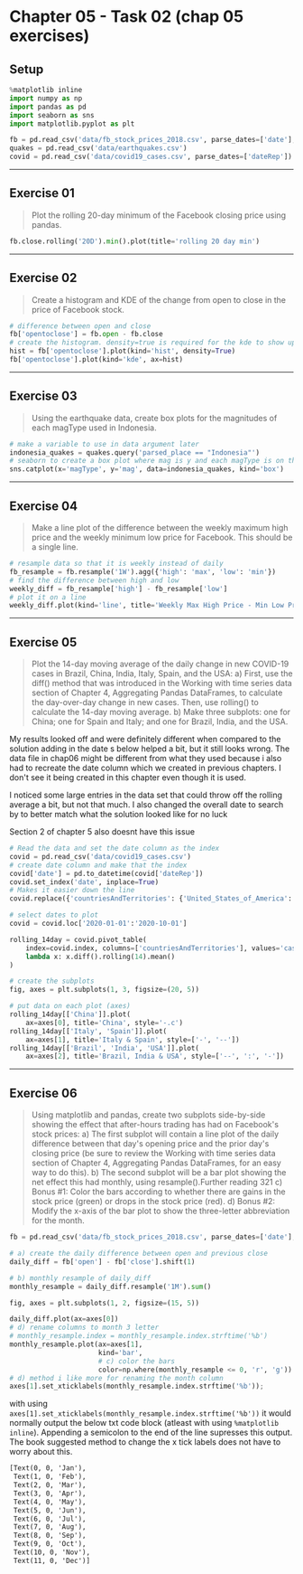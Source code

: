 # Chapter 05 - Task 02 (chap 05 exercises)

## Setup

```python
%matplotlib inline
import numpy as np
import pandas as pd
import seaborn as sns
import matplotlib.pyplot as plt

fb = pd.read_csv('data/fb_stock_prices_2018.csv', parse_dates=['date'], index_col='date')
quakes = pd.read_csv('data/earthquakes.csv')
covid = pd.read_csv('data/covid19_cases.csv', parse_dates=['dateRep'])
```

---

## Exercise 01

> Plot the rolling 20-day minimum of the Facebook closing price using pandas.

```python
fb.close.rolling('20D').min().plot(title='rolling 20 day min')
```

---

## Exercise 02

> Create a histogram and KDE of the change from open to close in the price of Facebook stock.

```python
# difference between open and close
fb['opentoclose'] = fb.open - fb.close
# create the histogram. density=true is required for the kde to show up properly
hist = fb['opentoclose'].plot(kind='hist', density=True)
fb['opentoclose'].plot(kind='kde', ax=hist)
```

---

## Exercise 03

> Using the earthquake data, create box plots for the magnitudes of each magType used in Indonesia.

```python
# make a variable to use in data argument later
indonesia_quakes = quakes.query('parsed_place == "Indonesia"')
# seaborn to create a box plot where mag is y and each magType is on the x axis
sns.catplot(x='magType', y='mag', data=indonesia_quakes, kind='box')
```

---

## Exercise 04

> Make a line plot of the difference between the weekly maximum high price and the weekly minimum low price for Facebook. This should be a single line.

```python
# resample data so that it is weekly instead of daily
fb_resample = fb.resample('1W').agg({'high': 'max', 'low': 'min'})
# find the difference between high and low
weekly_diff = fb_resample['high'] - fb_resample['low']
# plot it on a line
weekly_diff.plot(kind='line', title='Weekly Max High Price - Min Low Price')
```

---

## Exercise 05

> Plot the 14-day moving average of the daily change in new COVID-19 cases in Brazil, China, India, Italy, Spain, and the USA:
> a) First, use the diff() method that was introduced in the Working with time series data section of Chapter 4, Aggregating Pandas DataFrames, to calculate the day-over-day change in new cases. Then, use rolling() to calculate the 14-day moving average.
> b) Make three subplots: one for China; one for Spain and Italy; and one for Brazil,
India, and the USA.

My results looked off and were definitely different when compared to the solution adding in the date s below helped a bit, but it still looks wrong. The data file in chap06 might be different from what they used because i also had to recreate the date column which we created in previous chapters. I don't see it being created in this chapter even though it is used.

I noticed some large entries in the data set that could throw off the rolling average a bit, but not that much. I also changed the overall date to search by to better match what the solution looked like for no luck

Section 2 of chapter 5 also doesnt have this issue

```python
# Read the data and set the date column as the index
covid = pd.read_csv('data/covid19_cases.csv')
# create date column and make that the index
covid['date'] = pd.to_datetime(covid['dateRep'])
covid.set_index('date', inplace=True)
# Makes it easier down the line
covid.replace({'countriesAndTerritories': {'United_States_of_America': 'USA'}}, inplace=True)

# select dates to plot
covid = covid.loc['2020-01-01':'2020-10-01']

rolling_14day = covid.pivot_table(
    index=covid.index, columns=['countriesAndTerritories'], values='cases').apply(
    lambda x: x.diff().rolling(14).mean()
)

# create the subplots
fig, axes = plt.subplots(1, 3, figsize=(20, 5))

# put data on each plot (axes)
rolling_14day[['China']].plot(
    ax=axes[0], title='China', style='-.c')
rolling_14day[['Italy', 'Spain']].plot(
    ax=axes[1], title='Italy & Spain', style=['-', '--'])
rolling_14day[['Brazil', 'India', 'USA']].plot(
    ax=axes[2], title='Brazil, India & USA', style=['--', ':', '-'])
```

---

## Exercise 06

> Using matplotlib and pandas, create two subplots side-by-side showing the effect that after-hours trading has had on Facebook's stock prices:
> a) The first subplot will contain a line plot of the daily difference between that day's opening price and the prior day's closing price (be sure to review the Working with time series data section of Chapter 4, Aggregating Pandas DataFrames, for an easy way to do this).
> b) The second subplot will be a bar plot showing the net effect this had monthly, using resample().Further reading 321
> c) Bonus #1: Color the bars according to whether there are gains in the stock price (green) or drops in the stock price (red).
> d) Bonus #2: Modify the x-axis of the bar plot to show the three-letter abbreviation for the month.

```python
fb = pd.read_csv('data/fb_stock_prices_2018.csv', parse_dates=['date'], index_col='date')

# a) create the daily difference between open and previous close
daily_diff = fb['open'] - fb['close'].shift(1)

# b) monthly resample of daily_diff
monthly_resample = daily_diff.resample('1M').sum()

fig, axes = plt.subplots(1, 2, figsize=(15, 5))

daily_diff.plot(ax=axes[0])
# d) rename columns to month 3 letter
# monthly_resample.index = monthly_resample.index.strftime('%b')
monthly_resample.plot(ax=axes[1], 
                      kind='bar', 
                      # c) color the bars
                      color=np.where(monthly_resample <= 0, 'r', 'g'))
# d) method i like more for renaming the month column
axes[1].set_xticklabels(monthly_resample.index.strftime('%b'));
```

with using `axes[1].set_xticklabels(monthly_resample.index.strftime('%b'))` it would normally
 output the below txt code block (atleast with using `%matplotlib inline`). Appending a
 semicolon to the end of the line supresses this output. The book suggested method to change
 the x tick labels does not have to worry about this.

```txt
[Text(0, 0, 'Jan'),
 Text(1, 0, 'Feb'),
 Text(2, 0, 'Mar'),
 Text(3, 0, 'Apr'),
 Text(4, 0, 'May'),
 Text(5, 0, 'Jun'),
 Text(6, 0, 'Jul'),
 Text(7, 0, 'Aug'),
 Text(8, 0, 'Sep'),
 Text(9, 0, 'Oct'),
 Text(10, 0, 'Nov'),
 Text(11, 0, 'Dec')]
```

